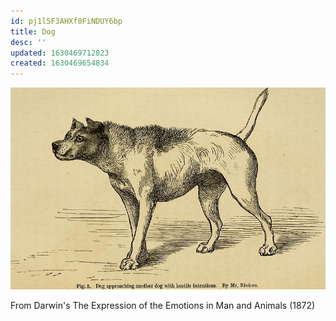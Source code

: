 ```yaml
---
id: pj1l5F3AHXf0FiNDUY6bp
title: Dog
desc: ''
updated: 1630469712823
created: 1630469654834
---
```

![](/assets/images/2021-09-01-14-14-16.png)

From Darwin's The Expression of the Emotions in Man and Animals (1872)
